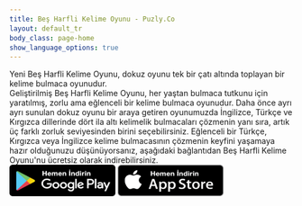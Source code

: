 ```yaml
---
title: Beş Harfli Kelime Oyunu - Puzly.Co
layout: default_tr
body_class: page-home
show_language_options: true
---
```


<section class="section download-section">
	<div class="container">
		<div class="section-content">
			<div class="section-title">
				Yeni <span>Beş Harfli Kelime Oyunu</span>, dokuz oyunu tek bir çatı altında toplayan bir kelime bulmaca oyunudur.
			</div>
			<div class="section-text">
				Geliştirilmiş <span>Beş Harfli Kelime Oyunu</span>, her yaştan bulmaca tutkunu için yaratılmış, zorlu ama eğlenceli bir kelime bulmaca oyunudur. Daha önce ayrı ayrı sunulan dokuz oyunu bir araya getiren oyunumuzda İngilizce, Türkçe ve Kırgızca dillerinde dört ila altı kelimelik bulmacaları çözmenin yanı sıra, artık üç farklı zorluk seviyesinden birini seçebilirsiniz. Eğlenceli bir Türkçe, Kırgızca veya İngilizce kelime bulmacasının çözmenin keyfini yaşamaya hazır olduğunuzu düşünüyorsanız, aşağıdaki bağlantıdan <span>Beş Harfli Kelime Oyunu</span>'nu ücretsiz olarak indirebilirsiniz.
			</div>
			<div class="section-badge">
				<a href="https://play.google.com/store/apps/details?id=co.puzly.xhko" target="_blank"><img alt="Google Play'den indirin" id="gp-logo-img" width="188" height="56" src="/images/google-play-badge-tr.png" /></a>
				<a href="https://apps.apple.com/app/be%C5%9F-harfli-kelime-oyunu/id6596769905" target="_blank"><img alt="App Store'dan indirin" id="as-logo-img" width="188" height="56" src="/images/app-store-badge-tr.png" /></a>
			</div>
		</div>
	</div>
</section>